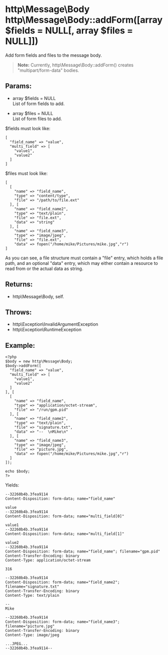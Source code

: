 # http\Message\Body http\Message\Body::addForm([array $fields = NULL[, array $files = NULL]])

Add form fields and files to the message body.

> **Note:** Currently, http\Message\Body::addForm() creates "multipart/form-data" bodies.

## Params:

* array $fields = NULL  
  List of form fields to add.  

* array $files = NULL  
  List of form files to add.

$fields must look like:

    [
      "field_name" => "value",
      "multi_field" => [
        "value1",
        "value2"
      ]
    ]

$files must look like:

    [
      [  
        "name" => "field_name",  
        "type" => "content/type",  
        "file" => "/path/to/file.ext"
      ], [
        "name" => "field_name2",
        "type" => "text/plain",
        "file" => "file.ext",
        "data" => "string"
      ], [
        "name" => "field_name3",
        "type" => "image/jpeg",
        "file" => "file.ext",
        "data" => fopen("/home/mike/Pictures/mike.jpg","r")
    ]

As you can see, a file structure must contain a "file" entry, which holds a file path, and an optional "data" entry, which may either contain a resource to read from or the actual data as string.

## Returns:

* http\Message\Body, self.

## Throws:

* http\Exception\InvalidArgumentException
* http\Exception\RuntimeException

## Example:

    <?php
    $body = new http\Message\Body;
    $body->addForm([
      "field_name" => "value",
      "multi_field" => [
        "value1",
        "value2"
      ]
    ], [
      [  
        "name" => "field_name",  
        "type" => "application/octet-stream",  
        "file" => "/run/gpm.pid"
      ], [
        "name" => "field_name2",
        "type" => "text/plain",
        "file" => "signature.txt",
        "data" => "--  \nMike\n"
      ], [
        "name" => "field_name3",
        "type" => "image/jpeg",
        "file" => "picture.jpg",
        "data" => fopen("/home/mike/Pictures/mike.jpg","r")
      ]
    ]);
    
    echo $body;
    ?>

Yields:

    --32260b4b.3fea9114
    Content-Disposition: form-data; name="field_name"

    value
    --32260b4b.3fea9114
    Content-Disposition: form-data; name="multi_field[0]"

    value1
    --32260b4b.3fea9114
    Content-Disposition: form-data; name="multi_field[1]"

    value2
    --32260b4b.3fea9114
    Content-Disposition: form-data; name="field_name"; filename="gpm.pid"
    Content-Transfer-Encoding: binary
    Content-Type: application/octet-stream

    316

    --32260b4b.3fea9114
    Content-Disposition: form-data; name="field_name2"; filename="signature.txt"
    Content-Transfer-Encoding: binary
    Content-Type: text/plain

    --  
    Mike

    --32260b4b.3fea9114
    Content-Disposition: form-data; name="field_name3"; filename="picture.jpg"
    Content-Transfer-Encoding: binary
    Content-Type: image/jpeg

    ...JPEG...
    --32260b4b.3fea9114--
